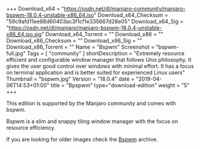 +++
Download_x64 = "https://osdn.net/dl/manjaro-community/manjaro-bspwm-18.0.4-unstable-x86_64.iso"
Download_x64_Checksum = "59c9afd11ee88d60403ac3f1cf1e335667d28e05"
Download_x64_Sig = "https://osdn.net/dl/manjaro/manjaro-bspwm-18.0.4-unstable-x86_64.iso.sig"
Download_x64_Torrent = ""
Download_x86 = ""
Download_x86_Checksum = ""
Download_x86_Sig = ""
Download_x86_Torrent = ""
Name = "Bspwm"
Screenshot = "bspwm-full.jpg"
Tags = [ "community" ]
shortDescription = "Extremely resource efficient and configurable window manager that follows Unix philosophy. It gives the user good control over windows with minimal effort. It has a focus on terminal application and is better suited for experienced Linux users"
Thumbnail = "bspwm.jpg"
Version = "18.0.4"
date = "2019-04-06T14:53+01:00"
title = "Bpspwm"
type="download-edition"
weight = "5"
+++

This edition is supported by the Manjaro community and comes with bspwm.

Bspwm is a slim and snappy tiling window manager with the focus on resource efficiency.

If you are looking for older images check the [Bspwm](https://osdn.net/projects/manjaro-community/storage/z_release_archive/bspwm) archive.

